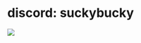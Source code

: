 <h1>discord: suckybucky</h1>
<p><a href="https://dsc.gg/suckyschillserver"><img height=auto width=auto src="https://discord.c99.nl/widget/theme-2/877272018486198322.png" height="1000px"/></a></p>
